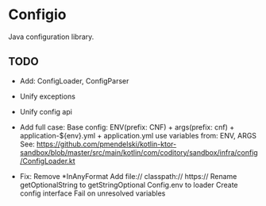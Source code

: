 # Configio

Java configuration library.

## TODO
- Add: ConfigLoader, ConfigParser
- Unify exceptions
- Unify config api
- Add full case:
  Base config: ENV(prefix: CNF) + args(prefix: cnf) + application-${env}.yml + application.yml
  use variables from: ENV, ARGS
  See: https://github.com/pmendelski/kotlin-ktor-sandbox/blob/master/src/main/kotlin/com/coditory/sandbox/infra/config/ConfigLoader.kt
  
- Fix:
  Remove *InAnyFormat
  Add file:// classpath:// https://
  Rename getOptionalString to getStringOptional
  Config.env to loader
  Create config interface
  Fail on unresolved variables